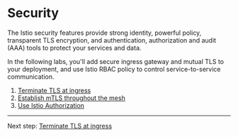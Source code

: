 Security
====

The Istio security features provide strong identity, powerful policy, transparent TLS encryption, and authentication, authorization and audit (AAA) tools to protect your services and data.

In the following labs, you'll add secure ingress gateway and mutual TLS to your deployment, and use Istio RBAC policy to control service-to-service communication.

1. [Terminate TLS at ingress](ingress)
1. [Establish mTLS throughout the mesh](mtls)
1. [Use Istio Authorization](authorization)

---
Next step: [Terminate TLS at ingress](ingress)